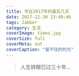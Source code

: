 ```yaml
---
title: 写在2017年的最后几天
date: 2017-12-30 23:49:46
tags: Jabber
category: 生活
coverImage: times.jpg
coverSize: full
coverMeta: out
coverCaption: "留不住的时光"
---
```

> 人生转眼已过三十年...
<!-- more -->